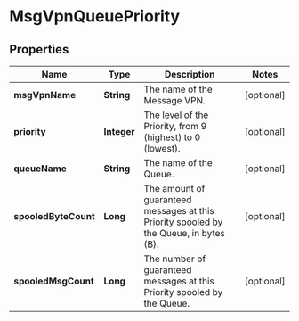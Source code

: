 
# MsgVpnQueuePriority

## Properties
Name | Type | Description | Notes
------------ | ------------- | ------------- | -------------
**msgVpnName** | **String** | The name of the Message VPN. |  [optional]
**priority** | **Integer** | The level of the Priority, from 9 (highest) to 0 (lowest). |  [optional]
**queueName** | **String** | The name of the Queue. |  [optional]
**spooledByteCount** | **Long** | The amount of guaranteed messages at this Priority spooled by the Queue, in bytes (B). |  [optional]
**spooledMsgCount** | **Long** | The number of guaranteed messages at this Priority spooled by the Queue. |  [optional]



